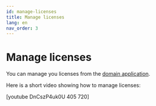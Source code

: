 ```yaml
---
id: manage-licenses
title: Manage licenses
lang: en
nav_order: 3
---
```


# Manage licenses

You can manage you licenses from the [domain application](../../web/applications/domain.md#licenses).

Here is a short video showing how to manage licenses:

[youtube DnCszP4uk0U 405 720]